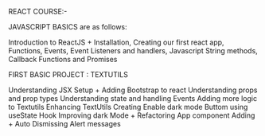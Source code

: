 REACT COURSE:-

JAVASCRIPT BASICS are as follows: 

Introduction to ReactJS + Installation,
Creating our first react app,
Functions,
Events, Event Listeners and handlers,
Javascript String methods,
Callback Functions and
Promises

FIRST BASIC PROJECT : TEXTUTILS

Understanding JSX
Setup + Adding Bootstrap to react
Understanding props and prop types
Understanding state and handling Events
Adding more logic to Textutils
Enhancing TextUtils
Creating Enable dark mode Buttom using useState Hook
Improving dark Mode + Refactoring App component
Adding + Auto Dismissing Alert messages






